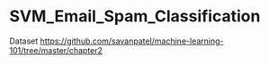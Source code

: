 # SVM_Email_Spam_Classification
Dataset https://github.com/savanpatel/machine-learning-101/tree/master/chapter2
